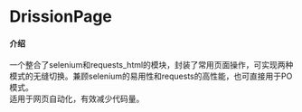 # DrissionPage

#### 介绍
一个整合了selenium和requests_html的模块，封装了常用页面操作，可实现两种模式的无缝切换。兼顾selenium的易用性和requests的高性能，也可直接用于PO模式。  
适用于网页自动化，有效减少代码量。


